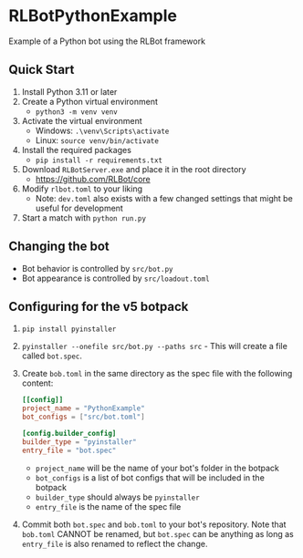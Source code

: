 # RLBotPythonExample

Example of a Python bot using the RLBot framework

## Quick Start

1. Install Python 3.11 or later
1. Create a Python virtual environment
   - `python3 -m venv venv`
1. Activate the virtual environment
   - Windows: `.\venv\Scripts\activate`
   - Linux: `source venv/bin/activate`
1. Install the required packages
   - `pip install -r requirements.txt`
1. Download `RLBotServer.exe` and place it in the root directory
   - <https://github.com/RLBot/core>
1. Modify `rlbot.toml` to your liking
   - Note: `dev.toml` also exists with a few changed settings that might be useful for development
1. Start a match with `python run.py`

## Changing the bot

- Bot behavior is controlled by `src/bot.py`
- Bot appearance is controlled by `src/loadout.toml`

## Configuring for the v5 botpack

1. `pip install pyinstaller`
1. `pyinstaller --onefile src/bot.py --paths src` -
  This will create a file called `bot.spec`.
1. Create `bob.toml` in the same directory as the spec file with the following content:
   ```toml
   [[config]]
   project_name = "PythonExample"
   bot_configs = ["src/bot.toml"]

   [config.builder_config]
   builder_type = "pyinstaller"
   entry_file = "bot.spec"
   ```

   - `project_name` will be the name of your bot's folder in the botpack
   - `bot_configs` is a list of bot configs that will be included in the botpack
   - `builder_type` should always be `pyinstaller`
   - `entry_file` is the name of the spec file

1. Commit both `bot.spec` and `bob.toml` to your bot's repository.
  Note that `bob.toml` CANNOT be renamed, but `bot.spec` can be anything as long as `entry_file` is also renamed to reflect the change.
